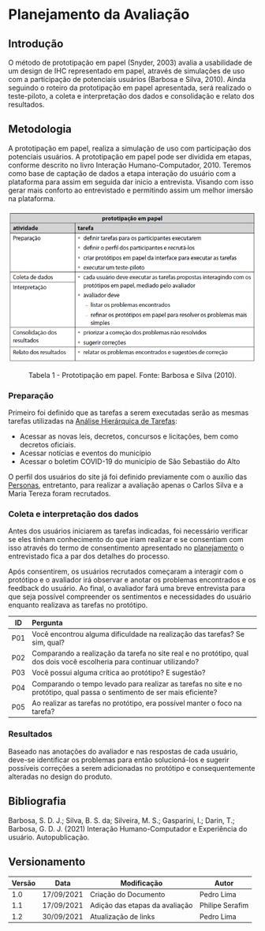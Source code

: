 # Planejamento da Avaliação

## Introdução

O método de prototipação em papel (Snyder, 2003) avalia a usabilidade de um design de IHC representado em papel, através de simulações de uso com a participação de potenciais usuários (Barbosa e Silva, 2010). Ainda seguindo o roteiro da prototipação em papel apresentada, será realizado o teste-piloto, a coleta e interpretação dos dados e consolidação e relato dos resultados.

## Metodologia

A prototipação em papel, realiza a simulação de uso com participação dos potenciais usuários. A prototipação em papel pode ser dividida em etapas, conforme descrito no livro Interação Humano-Computador, 2010. Teremos como base de  captação de dados a etapa interação do usuário com a plataforma para assim em seguida dar inicio a entrevista. Visando com isso gerar mais conforto ao entrevistado e permitindo assim um melhor imersão na plataforma. 

<center>

![prototipacaoPapel](../../assets/img/prototipacao_papel.png)

<figcaption>Tabela 1 - Prototipação em papel. Fonte: Barbosa e Silva (2010).
</center>

### Preparação

Primeiro foi definido que as tarefas a serem executadas serão as mesmas tarefas utilizadas na [Análise Hierárquica de Tarefas](../../docs/proj/analiseDeTarefas.md):

- Acessar as novas leis, decretos, concursos e licitações, bem como decretos oficiais.
- Acessar notícias e eventos do município
- Acessar o boletim COVID-19 do município de São Sebastião do Alto

O perfil dos usuários do site já foi definido previamente com o auxílio das [Personas](../../docs/proj/../../assets/img/perfildeusuario.png), entretanto, para realizar a avaliação apenas o Carlos Silva e a Maria Tereza foram recrutados.

### Coleta e interpretação dos dados

Antes dos usuários iniciarem as tarefas indicadas, foi necessário verificar se eles tinham conhecimento do que iriam realizar e se consentiam com isso através do termo de consentimento apresentado no [planejamento](docs/proj/planejamentoDaAvalicaoDosStoryboards?id=termo-de-consentimento) o entrevistado fica a par dos detalhes do processo.

Após consentirem, os usuários recrutados começaram a interagir com o protótipo e o avaliador irá observar e anotar os problemas encontrados e os feedback do usuário. Ao final, o avaliador fará uma breve entrevista para que seja possível compreender os sentimentos e necessidades do usuário enquanto realizava as tarefas no protótipo.

| ID  | Pergunta                                                                                                                  |
| :-: | :------------------------------------------------------------------------------------------------------------------------ |
| P01 | Você encontrou alguma dificuldade na realização das tarefas? Se sim, qual?                                                |
| P02 | Comparando a realização da tarefa no site real e no protótipo, qual dos dois você escolheria para continuar utilizando?   |
| P03 | Você possui alguma crítica ao protótipo? E sugestão?                                                                      |
| P04 | Comparando o tempo levado para realizar as tarefas no site e no protótipo, qual passa o sentimento de ser mais eficiente? |
| P05 | Ao realizar as tarefas no protótipo, era possível manter o foco na tarefa?                                                |

### Resultados

Baseado nas anotações do avaliador e nas respostas de cada usuário, deve-se identificar os problemas para então solucioná-los e sugerir possíveis correções a serem adicionadas no protótipo e consequentemente alteradas no design do produto.

## Bibliografia

Barbosa, S. D. J.; Silva, B. S. da; Silveira, M. S.; Gasparini, I.; Darin, T.; Barbosa, G. D. J. (2021) Interação Humano-Computador e Experiência do usuário. Autopublicação.

## Versionamento

| Versão | Data       | Modificação                    | Autor           |
| ------ | ---------- | ------------------------------ | --------------- |
| 1.0    | 17/09/2021 | Criação do Documento           | Pedro Lima      |
| 1.1    | 17/09/2021 | Adição das etapas da avaliação | Philipe Serafim |
| 1.2    | 30/09/2021 | Atualização de links           | Pedro Lima      |
